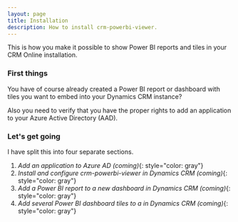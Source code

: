 ```yaml
---
layout: page
title: Installation
description: How to install crm-powerbi-viewer.
---
```


This is how you make it possible to show Power BI reports and tiles in your CRM Online installation.

### First things

You have of course already created a Power BI report or dashboard with tiles you want to embed into your Dynamics CRM instance?

Also you need to verify that you have the proper rights to add an application to your Azure Active Directory (AAD).

### Let's get going

I have split this into four separate sections.

1. *Add an application to Azure AD (coming)*{: style="color: gray"}
1. *Install and configure crm-powerbi-viewer in Dynamics CRM (coming)*{: style="color: gray"}
1. *Add a Power BI report to a new dashboard in Dynamics CRM (coming)*{: style="color: gray"}
1. *Add several Power BI dashboard tiles to a in Dynamics CRM (coming)*{: style="color: gray"}
